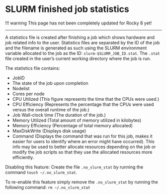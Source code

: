 # SLURM finished job statistics

!!! warning
    This page has not been completely updated for Rocky 8 yet!

---

A statistics file is created after finishing a job which shows hardware and job related info to the user. Statistics files are separated by the ID of the job and the filename is generated as such using the SLURM environment variable allocated to the job as the ID: `slurm-$SLURM_JOB_ID.stat`. The `.stat` file created in the user’s current working directory where the job is run.

The statistics file contains:

- JobID
- The state of the job upon completion
- Nodelist
- Cores per node
- CPU Utilized (This figure represents the time that the CPUs were used.)
- CPU Efficiency (Represents the percentage that the CPUs were used versus the overall runtime of the job.)
- Job Wall-clock time (The duration of the job.)
- Memory Utilized (Total amount of memory utilized in kilobytes)
- Memory Efficiency (Percentage of total memory allocated)
- MaxDiskWrite (Displays disk usage)
- Command (Displays the command that was run for this job, makes it easier for users to identify where an error might have occurred). This info may be used to better allocate resources depending on the job or modify the job scripts so that they use the allocated resources more efficiently.

Disabling this feature:
Create the file `.no_slurm_stat` by running the command
`touch ~/.no_slurm_stat`.

To re-enable this feature simply remove the `.no_slurm_stat` by running the following command: `rm ~/.no_slurm_stat`
